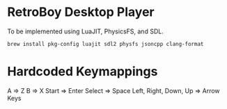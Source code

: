 # RetroBoy Desktop Player

To be implemented using LuaJIT, PhysicsFS, and SDL.

```
brew install pkg-config luajit sdl2 physfs jsoncpp clang-format
```

# Hardcoded Keymappings
A => Z
B => X
Start => Enter
Select => Space
Left, Right, Down, Up => Arrow Keys